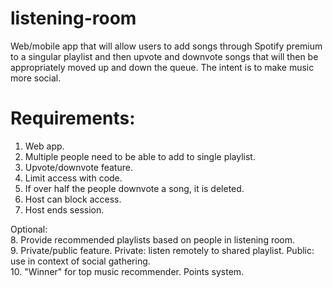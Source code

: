 # listening-room
Web/mobile app that will allow users to add songs through Spotify premium to a singular playlist and then upvote and downvote songs that will then be appropriately moved up and down the queue. The intent is to make music more social.

# Requirements:
1. Web app.
2. Multiple people need to be able to add to single playlist.
3. Upvote/downvote feature.
4. Limit access with code.
5. If over half the people downvote a song, it is deleted.
6. Host can block access.
7. Host ends session.

Optional:\
8. Provide recommended playlists based on people in listening room.\
9. Private/public feature. Private: listen remotely to shared playlist. Public: use in context of social gathering.\
10. "Winner" for top music recommender. Points system. 
